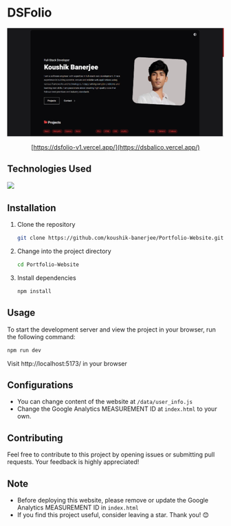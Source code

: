 
# DSFolio

<center>
    <img src="/public/image.png" alt="Koushik Portfolio" />
</center>

<center>

[https://dsfolio-v1.vercel.app/](https://dsbalico.vercel.app/)

</center>

## Technologies Used
<img  src="https://skillicons.dev/icons?i=html,css,js,react,tailwind,netlify&perline=7"/>

## Installation
1. Clone the repository
    ```bash 
    git clone https://github.com/koushik-banerjee/Portfolio-Website.git
    ```
2. Change into the project directory
    ```bash
    cd Portfolio-Website
    ```
3. Install dependencies
    ```bash
    npm install 
    ```

## Usage
To start the development server and view the project in your browser, run the following command:
```bash
npm run dev
```
Visit http://localhost:5173/ in your browser

## Configurations
- You can change content of the website at `/data/user_info.js`
- Change the Google Analytics MEASUREMENT ID at `index.html` to your own.

## Contributing
Feel free to contribute to this project by opening issues or submitting pull requests. Your feedback is highly appreciated!

## Note
- Before deploying this website, please remove or update the Google Analytics MEASUREMENT ID in `index.html`
- If you find this project useful, consider leaving a star. Thank you! 😊
